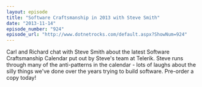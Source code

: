 ```yaml
---
layout: episode
title: "Software Craftsmanship in 2013 with Steve Smith"
date: "2013-11-14"
episode_number: "924"
episode_url: "http://www.dotnetrocks.com/default.aspx?ShowNum=924"
---
```


Carl and Richard chat with Steve Smith about the latest Software Craftsmanship Calendar put out by Steve's team at Telerik. Steve runs through many of the anti-patterns in the calendar - lots of laughs about the silly things we've done over the years trying to build software. Pre-order a copy today!
